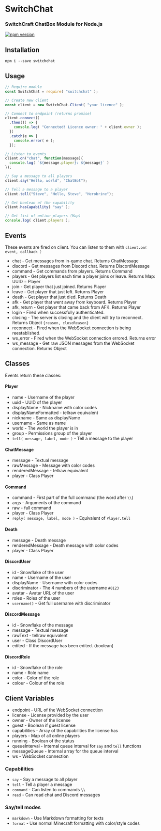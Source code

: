 # SwitchChat
### SwitchCraft ChatBox Module for Node.js

[![npm version](https://badge.fury.io/js/switchchat.svg)](https://www.npmjs.org/package/switchchat)

## Installation

```
npm i --save switchchat
```

## Usage
```js
// Require module
const SwitchChat = require( "switchchat" );

// Create new client
const client = new SwitchChat.Client( "your licence" );

// Connect to endpoint (returns promise)
client.connect()
  .then(() => {
    console.log( "Connected! Licence owner: " + client.owner );
  })
  .catch(e => {
    console.error( e );
  });

// Listen to events
client.on("chat", function(message){
  console.log( `${message.player}: ${message}` )
});

// Say a message to all players
client.say("Hello, world", "ChatBot");

// Tell a message to a player
client.tell("Steve", "Hello, Steve", "Herobrine");

// Get boolean of the capability
client.hasCapability( "say" );

// Get list of online players (Map)
console.log( client.players );
```

## Events
These events are fired on client. You can listen to them with `client.on( event, callback )`
* chat - Get messages from in-game chat. Returns ChatMessage
* discord - Get messages from Discord chat. Returns DiscordMessage
* command - Get commands from players. Returns Command
* players - Get players list each time a player joins or leave. Returns Map: UUID = Player
* join - Get player that just joined. Returns Player
* leave - Get player that just left. Returns Player
* death - Get player that just died. Returns Death
* afk - Get player that went away from keyboard. Returns Player
* afk_return - Get player that came back from AFK. Returns Player
* login - Fired when successfully authenticated.
* closing - The server is closing and the client will try to reconnect. Returns Object `{reason, closeReason}`
* reconnect - Fired when the WebSocket connection is being reestablished.
* ws_error - Fired when the WebSocket connection errored. Returns error
* ws_message - Get raw JSON messages from the WebSocket connection. Returns Object

## Classes
Events return these classes:

#### Player
* name - Username of the player
* uuid - UUID of the player
* displayName - Nickname with color codes
* displayNameFormatted - tellraw equivalent
* nickname - Same as displayName
* username - Same as name
* world - The world the player is in
* group - Permissions group of the player
* `tell( message, label, mode )` - Tell a message to the player

#### ChatMessage
* message - Textual message
* rawMessage - Message with color codes
* renderedMessage - tellraw equivalent
* player - Class Player

#### Command
* command - First part of the full command (the word after `\\`)
* args - Arguments of the command
* raw - full command
* player - Class Player
* `reply( message, label, mode )` - Equivalent of `Player.tell`

#### Death
* message - Death message
* renderedMessage - Death message with color codes
* player - Class Player

#### DiscordUser
* id - Snowflake of the user
* name - Username of the user
* displayName - Username with color codes
* discriminator - The 4 numbers of the username `#0123`
* avatar - Avatar URL of the user
* roles - Roles of the user
* `username()` - Get full username with discriminator

#### DiscordMessage
* id - Snowflake of the message
* message - Textual message
* rawText - tellraw equivalent
* user - Class DiscordUser
* edited - If the message has been edited. (boolean)

#### DiscordRole
* id - Snowflake of the role
* name - Role name
* color - Color of the role
* colour - Colour of the role

## Client Variables
* endpoint - URL of the WebSocket connection
* license - License provided by the user
* owner - Owner of the license
* guest - Boolean if guest license
* capabilities - Array of the capabilities the license has
* players - Map of all online players
* running - Boolean of the status
* queueInterval - Internal queue interval for `say` and `tell` functions
* messageQueue - Internal array for the queue interval
* ws - WebSocket connection

### Capabilities
* `say` - Say a message to all player
* `tell` - Tell a player a message
* `command` - Can listen to commands `\\`
* `read` - Can read chat and Discord messages

### Say/tell modes
* `markdown` - Use Markdown formatting for texts
* `format` - Use normal Minecraft formatting with color/style codes